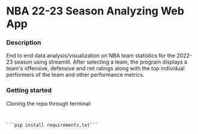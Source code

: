 # NBA 22-23 Season Analyzing Web App

### Description 
End to end data analysis/visualization on NBA team statistics for the 2022-23 season using streamlit. After selecting a team, the program displays a team's offensive, defensive and net ratings along with the top individual performers of the team and other performance metrics.

### Getting started
Cloning the repo through terminal:
```git clone 


```pip install requirements.txt```
